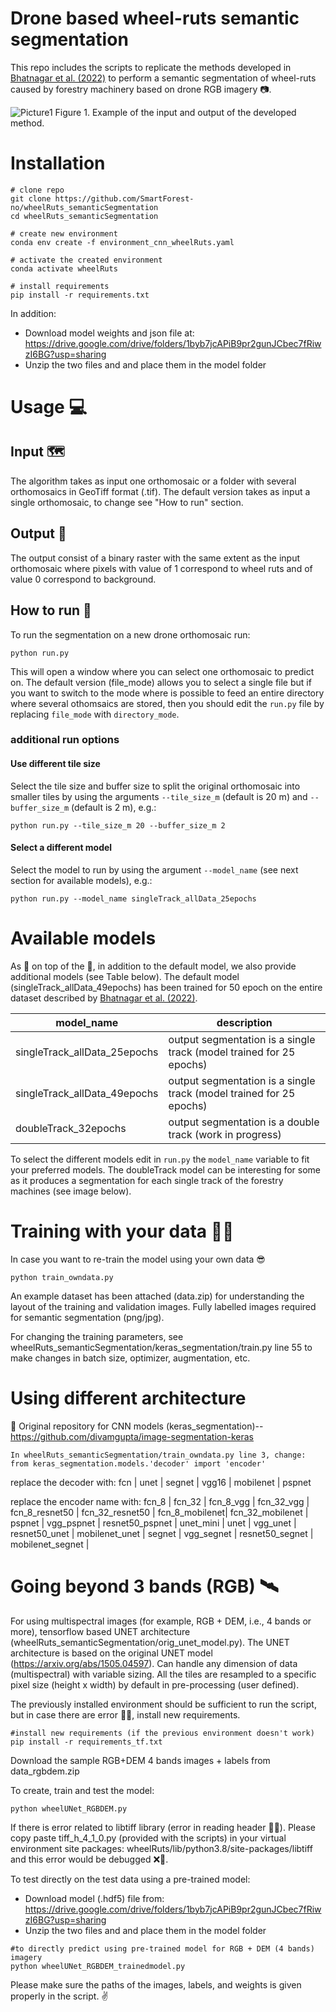 # Drone based wheel-ruts semantic segmentation

This repo includes the scripts to replicate the methods developed in [Bhatnagar et al. (2022)](https://zenodo.org/record/5746878#.YoeAzKhBxaQ) to perform a semantic segmentation of wheel-ruts caused by forestry machinery based on drone RGB imagery 📷. 

![Picture1](https://user-images.githubusercontent.com/5663984/169524083-197f2a17-fbc9-4b87-b0fb-324217caade5.png)
Figure 1. Example of the input and output of the developed method.

# Installation

```
# clone repo
git clone https://github.com/SmartForest-no/wheelRuts_semanticSegmentation
cd wheelRuts_semanticSegmentation

# create new environment
conda env create -f environment_cnn_wheelRuts.yaml

# activate the created environment
conda activate wheelRuts

# install requirements
pip install -r requirements.txt
```
In addition:
- Download model weights and json file at: https://drive.google.com/drive/folders/1byb7jcAPiB9pr2gunJCbec7fRiwzI6BG?usp=sharing
- Unzip the two files and and place them in the model folder

# Usage 💻
## Input 🗺️ 
The algorithm takes as input one orthomosaic or a folder with several orthomosaics in GeoTiff format (.tif). The default version takes as input a single orthomosaic, to change see "How to run" section.

## Output 🚜
The output consist of a binary raster with the same extent as the input orthomosaic where pixels with value of 1 correspond to wheel ruts and of value 0 correspond to background.

## How to run 🏃
To run the segmentation on a new drone orthomosaic run:
```
python run.py
```
This will open a window where you can select one orthomosaic to predict on. The default version (file_mode) allows you to select a single file but if you want to switch to the mode where is possible to feed an entire directory where several othomsaics are stored, then you should edit the ```run.py``` file by replacing ```file_mode``` with ```directory_mode```.

### additional run options
#### Use different tile size
Select the tile size and buffer size to split the original orthomosaic into smaller tiles by using the arguments ```--tile_size_m``` (default is 20 m) and ```--buffer_size_m``` (default is 2 m), e.g.:
```
python run.py --tile_size_m 20 --buffer_size_m 2

```
#### Select a different model
Select the model to run by using the argument ```--model_name``` (see next section for available models), e.g.:
```
python run.py --model_name singleTrack_allData_25epochs

```

# Available models
As 🍒 on top of the 🎂, in addition to the default model, we also provide additional models (see Table below). The default model (singleTrack_allData_49epochs) has been trained for 50 epoch on the entire dataset described by [Bhatnagar et al. (2022)](https://zenodo.org/record/5746878#.YoeAzKhBxaQ).  

| model_name  | description |
| ------------- | ------------- |
| singleTrack_allData_25epochs  | output segmentation is a single track (model trained for 25 epochs) |
| singleTrack_allData_49epochs  | output segmentation is a single track (model trained for 25 epochs) |
| doubleTrack_32epochs  | output segmentation is a double track (work in progress) |


To select the different models edit in ```run.py``` the ```model_name``` variable to fit your preferred models. The doubleTrack model can be interesting for some as it produces a segmentation for each single track of the forestry machines (see image below).


# Training with your data :woman_scientist:
In case you want to re-train the model using your own data :sunglasses:
```
python train_owndata.py
```
An example dataset has been attached (data.zip) for understanding the layout of the training and validation images.
Fully labelled images required for semantic segmentation (png/jpg).

For changing the training parameters, see wheelRuts_semanticSegmentation/keras_segmentation/train.py line 55 to make changes in batch size, optimizer, augmentation, etc. 

# Using different architecture 

:raised_hands: Original repository for CNN models (keras_segmentation)-- https://github.com/divamgupta/image-segmentation-keras 

```
In wheelRuts_semanticSegmentation/train_owndata.py line 3, change:
from keras_segmentation.models.'decoder' import 'encoder'
```
replace the decoder with:
fcn | unet | segnet | vgg16 | mobilenet | pspnet

replace the encoder name with:
fcn_8 | fcn_32 | fcn_8_vgg | fcn_32_vgg | fcn_8_resnet50 | fcn_32_resnet50 |
fcn_8_mobilenet| fcn_32_mobilenet | pspnet | vgg_pspnet | resnet50_pspnet | unet_mini |
unet | vgg_unet | resnet50_unet | mobilenet_unet | segnet | vgg_segnet |
resnet50_segnet | mobilenet_segnet |

# Going beyond 3 bands (RGB) :artificial_satellite:
For using multispectral images (for example, RGB + DEM, i.e., 4 bands or more), tensorflow based UNET architecture (wheelRuts_semanticSegmentation/orig_unet_model.py). The UNET architecture is based on the original UNET model (https://arxiv.org/abs/1505.04597). Can handle any dimension of data (multispectral) with variable sizing. All the tiles are resampled to a specific pixel size (height x width) by default in pre-processing (user defined).

The previously installed environment should be sufficient to run the script, but in case there are error :triangular_flag_on_post::bug:, install new requirements. 
```
#install new requirements (if the previous environment doesn't work)
pip install -r requirements_tf.txt
```
Download the sample RGB+DEM 4 bands images + labels from data_rgbdem.zip 

To create, train and test the model:
```
python wheelUNet_RGBDEM.py 
```
If there is error related to libtiff library (error in reading header :triangular_flag_on_post::ghost:). Please copy paste tiff_h_4_1_0.py (provided with the scripts) in your virtual environment site packages: wheelRuts/lib/python3.8/site-packages/libtiff and this error would be debugged :x::bug:.

To test directly on the test data using a pre-trained model:
- Download model (.hdf5) file from: https://drive.google.com/drive/folders/1byb7jcAPiB9pr2gunJCbec7fRiwzI6BG?usp=sharing
- Unzip the two files and and place them in the model folder

```
#to directly predict using pre-trained model for RGB + DEM (4 bands) imagery
python wheelUNet_RGBDEM_trainedmodel.py
```

Please make sure the paths of the images, labels, and weights is given properly in the script. :v:
